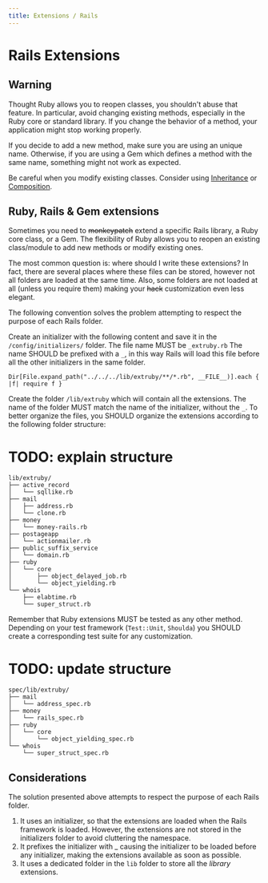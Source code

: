 ```yaml
---
title: Extensions / Rails
---
```


# Rails Extensions

## Warning

Thought Ruby allows you to reopen classes, you shouldn't abuse that feature. In particular, avoid changing existing methods, especially in the Ruby core or standard library. If you change the behavior of a method, your application might stop working properly.

If you decide to add a new method, make sure you are using an unique name. Otherwise, if you are using a Gem which defines a method with the same name, something might not work as expected.

Be careful when you modify existing classes. Consider using [Inheritance][1] or [Composition][2].


## Ruby, Rails & Gem extensions

Sometimes you need to <strike>monkeypatch</strike> extend a specific Rails library, a Ruby core class, or a Gem. The flexibility of Ruby allows you to reopen an existing class/module to add new methods or modify existing ones.

The most common question is: where should I write these extensions? In fact, there are several places where these files can be stored, however not all folders are loaded at the same time. Also, some folders are not loaded at all (unless you require them) making your <strike>hack</strike> customization even less elegant.

The following convention solves the problem attempting to respect the purpose of each Rails folder.

Create an initializer with the following content and save it in the `/config/initializers/` folder. The file name MUST be `_extruby.rb` The name SHOULD be prefixed with a `_`, in this way Rails will load this file before all the other initializers in the same folder.

    Dir[File.expand_path("../../../lib/extruby/**/*.rb", __FILE__)].each { |f| require f }

Create the folder `/lib/extruby` which will contain all the extensions. The name of the folder MUST match the name of the initializer, without the `_`. To better organize the files, you SHOULD organize the extensions according to the following folder structure:

 # TODO: explain structure

    lib/extruby/
    ├── active_record
    │   └── sqllike.rb
    ├── mail
    │   ├── address.rb
    │   └── clone.rb
    ├── money
    │   └── money-rails.rb
    ├── postageapp
    │   └── actionmailer.rb
    ├── public_suffix_service
    │   └── domain.rb
    ├── ruby
    │   └── core
    │       ├── object_delayed_job.rb
    │       └── object_yielding.rb
    └── whois
        ├── elabtime.rb
        └── super_struct.rb

Remember that Ruby extensions MUST be tested as any other method. Depending on your test framework (`Test::Unit`, `Shoulda`) you SHOULD create a corresponding test suite for any customization.

 # TODO: update structure

    spec/lib/extruby/
    ├── mail
    │   └── address_spec.rb
    ├── money
    │   └── rails_spec.rb
    ├── ruby
    │   └── core
    │       └── object_yielding_spec.rb
    └── whois
        └── super_struct_spec.rb


## Considerations

The solution presented above attempts to respect the purpose of each Rails folder.

1. It uses an initializer, so that the extensions are loaded when the Rails framework is loaded. However, the extensions are not stored in the initializers folder to avoid cluttering the namespace.
1. It prefixes the initializer with _ causing the initializer to be loaded before any initializer, making the extensions available as soon as possible.
1. It uses a dedicated folder in the `lib` folder to store all the _library_ extensions.

  [1]: http://en.wikipedia.org/wiki/Inheritance_(object-oriented_programming)
  [2]: http://en.wikipedia.org/wiki/Object_composition
